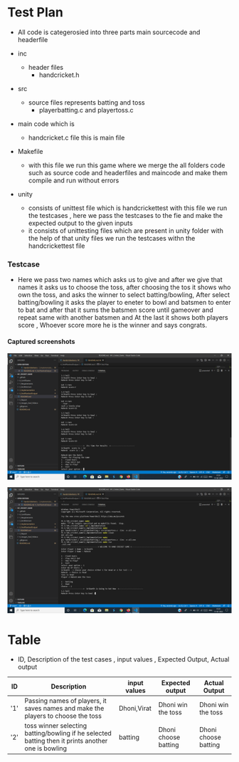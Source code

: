 # Test Plan

* All code is categerosied into three parts main sourcecode and headerfile 
* inc
    * header files
        * handcricket.h
* src
    * source files represents batting and toss
        * playerbatting.c and playertoss.c

* main code which is
    * handcricket.c file this is main file

* Makefile 
    * with this file we run this game where we merge the all folders code such as source code and headerfiles and maincode and make them compile and run without errors 

* unity
    * consists of unittest file which is handcrickettest with this file we run the testcases , here we pass the testcases to the fie and make the expected output to the given inputs
    * it consists of unittesting files which are present in unity folder with the help of that unity files we run the testcases withn the handcrickettest file


### Testcase

* Here we pass two names which asks us to give and after we give that names it asks us to choose the toss, after choosing the tos it shows who own the toss, and asks the winner to select batting/bowling, After select batting/bowling it asks the player to eneter to bowl and batsmen to enter to bat and after that it sums the batsmen score until gameover and repeat same with another batsmen and At the last it shows both players score , Whoever score more he is the winner and says congrats.

#### Captured screenshots

![Toss](./testscreenshot.png)

![Toss](./testshot.png)

# Table
* ID, Description of the test cases , input values , Expected Output, Actual output

| ID | Description | input values | Expected output | Actual Output |
|----|-------------|--------------|-----------------|---------------|
| '1' | Passing names of players, it saves names and make the players to choose the toss  | Dhoni,Virat | Dhoni win the toss | Dhoni win the toss |
| '2' | toss winner selecting batting/bowling if he selected batting then it prints another one is bowling | batting | Dhoni choose batting | Dhoni choose batting |